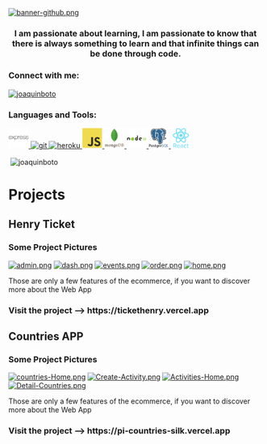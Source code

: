 [![banner-github.png](https://i.postimg.cc/kX4jSw3x/banner-github.png)](https://postimg.cc/dDbmP201)
<h3 align="center">I am passionate about learning, I am passionate to know that there is always something to learn and that infinite things can be done through code.</h3>

<h3 align="left">Connect with me:</h3>
<p align="left">
<a href="https://linkedin.com/in/joaquinboto" target="blank"><img align="center" src="https://raw.githubusercontent.com/rahuldkjain/github-profile-readme-generator/master/src/images/icons/Social/linked-in-alt.svg" alt="joaquinboto" height="30" width="40" /></a>
</p>

<h3 align="left">Languages and Tools:</h3>
<p align="left"> <a href="https://expressjs.com" target="_blank" rel="noreferrer"> <img src="https://raw.githubusercontent.com/devicons/devicon/master/icons/express/express-original-wordmark.svg" alt="express" width="40" height="40"/> </a> <a href="https://git-scm.com/" target="_blank" rel="noreferrer"> <img src="https://www.vectorlogo.zone/logos/git-scm/git-scm-icon.svg" alt="git" width="40" height="40"/> </a> <a href="https://heroku.com" target="_blank" rel="noreferrer"> <img src="https://www.vectorlogo.zone/logos/heroku/heroku-icon.svg" alt="heroku" width="40" height="40"/> </a> <a href="https://developer.mozilla.org/en-US/docs/Web/JavaScript" target="_blank" rel="noreferrer"> <img src="https://raw.githubusercontent.com/devicons/devicon/master/icons/javascript/javascript-original.svg" alt="javascript" width="40" height="40"/> </a> <a href="https://www.mongodb.com/" target="_blank" rel="noreferrer"> <img src="https://raw.githubusercontent.com/devicons/devicon/master/icons/mongodb/mongodb-original-wordmark.svg" alt="mongodb" width="40" height="40"/> </a> <a href="https://nodejs.org" target="_blank" rel="noreferrer"> <img src="https://raw.githubusercontent.com/devicons/devicon/master/icons/nodejs/nodejs-original-wordmark.svg" alt="nodejs" width="40" height="40"/> </a> <a href="https://www.postgresql.org" target="_blank" rel="noreferrer"> <img src="https://raw.githubusercontent.com/devicons/devicon/master/icons/postgresql/postgresql-original-wordmark.svg" alt="postgresql" width="40" height="40"/> </a> <a href="https://reactjs.org/" target="_blank" rel="noreferrer"> <img src="https://raw.githubusercontent.com/devicons/devicon/master/icons/react/react-original-wordmark.svg" alt="react" width="40" height="40"/> </a> </p>


<p>&nbsp;<img align="center" src="https://github-readme-stats.vercel.app/api?username=joaquinboto&show_icons=true&locale=en" alt="joaquinboto" /></p>


# Projects

<h2>Henry Ticket</h2>

<h3>Some Project Pictures</h3>

[![admin.png](https://i.postimg.cc/T1tGyfKv/admin.png)](https://postimg.cc/kRRLzrNT)
[![dash.png](https://i.postimg.cc/nV2nSY0S/dash.png)](https://postimg.cc/Yj4chgcQ)
[![events.png](https://i.postimg.cc/YqyMM2c1/events.png)](https://postimg.cc/1f6LKQ3t)
[![order.png](https://i.postimg.cc/zXf8sbQz/order.png)](https://postimg.cc/3WzspR7V)
[![home.png](https://i.postimg.cc/8zJD58Dx/home.png)](https://postimg.cc/9Dhs8nDB)

Those are only a few features of the ecommerce, if you want to discover more about the Web App
<h3>Visit the project --> <a>https://tickethenry.vercel.app</a></h3>


<h2>Countries APP</h2>

<h3>Some Project Pictures</h3>

[![countries-Home.png](https://i.postimg.cc/prMrR2gW/countries-Home.png)](https://postimg.cc/XGx4g0jm)
[![Create-Activity.png](https://i.postimg.cc/5220xKkC/Create-Activity.png)](https://postimg.cc/BXRspp3S)
[![Activities-Home.png](https://i.postimg.cc/vT51V1Wx/Activities-Home.png)](https://postimg.cc/JH44wzYR)
[![Detail-Countries.png](https://i.postimg.cc/kgY5DNkh/Detail-Countries.png)](https://postimg.cc/VJMwVtsj)


Those are only a few features of the ecommerce, if you want to discover more about the Web App
<h3>Visit the project --> <a>https://pi-countries-silk.vercel.app</a></h3>
